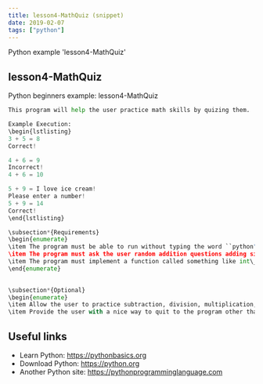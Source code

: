 ```yaml
---
title: lesson4-MathQuiz (snippet)
date: 2019-02-07
tags: ["python"]
---
```

Python example 'lesson4-MathQuiz'


## lesson4-MathQuiz

Python beginners example: lesson4-MathQuiz

```python
This program will help the user practice math skills by quizing them.

Example Execution:
\begin{lstlisting}
3 + 5 = 8
Correct!

4 + 6 = 9
Incorrect!
4 + 6 = 10

5 + 9 = I love ice cream!
Please enter a number!
5 + 9 = 14
Correct!
\end{lstlisting}

\subsection*{Requirements}
\begin{enumerate}
\item The program must be able to run without typing the word ``python" first.
\item The program must ask the user random addition questions adding single digit numbers.
\item The program must implement a function called something like int\_input() that allows the program to take numbers as an input, and give them another chance if they enter something that is not a number.
\end{enumerate}
 

\subsection*{Optional}
\begin{enumerate}
\item Allow the user to practice subtraction, division, multiplication, or other mathematical operations as well.
\item Provide the user with a nice way to quit to the program other than pressing ctrl + c


```

## Useful links

- Learn Python: https://pythonbasics.org
- Download Python: https://python.org
- Another Python site: https://pythonprogramminglanguage.com
